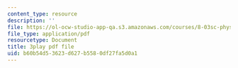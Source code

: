 ```yaml
---
content_type: resource
description: ''
file: https://ol-ocw-studio-app-qa.s3.amazonaws.com/courses/8-03sc-physics-iii-vibrations-and-waves-fall-2016/b60b54d53623d627b5580df27fa5d0a1_4ysFC9vd3GE.pdf
file_type: application/pdf
resourcetype: Document
title: 3play pdf file
uid: b60b54d5-3623-d627-b558-0df27fa5d0a1
---
```

